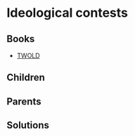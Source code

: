 # Ideological contests

## Books

* [TWOLD](../books/twold.md)

## Children



## Parents



## Solutions

